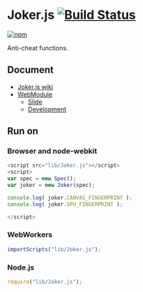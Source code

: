 # Joker.js [![Build Status](https://travis-ci.org/uupaa/Joker.js.png)](http://travis-ci.org/uupaa/Joker.js)

[![npm](https://nodei.co/npm/uupaa.joker.js.png?downloads=true&stars=true)](https://nodei.co/npm/uupaa.joker.js/)

Anti-cheat functions.

## Document

- [Joker.js wiki](https://github.com/uupaa/Joker.js/wiki/Joker)
- [WebModule](https://github.com/uupaa/WebModule)
    - [Slide](http://uupaa.github.io/Slide/slide/WebModule/index.html)
    - [Development](https://github.com/uupaa/WebModule/wiki/Development)

## Run on

### Browser and node-webkit

```js
<script src="lib/Joker.js"></script>
<script>
var spec = new Spec();
var joker = new Joker(spec);

console.log( joker.CANVAS_FINGERPRINT );
console.log( joker.GPU_FINGERPRINT );

</script>
```

### WebWorkers

```js
importScripts("lib/Joker.js");

```

### Node.js

```js
require("lib/Joker.js");

```

